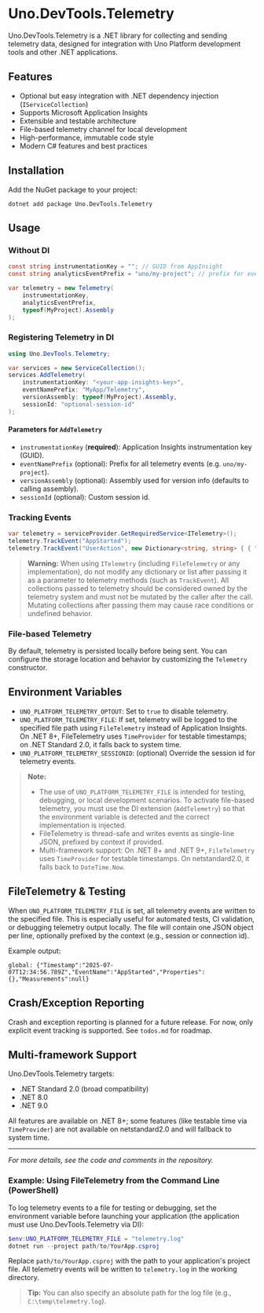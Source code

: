# Uno.DevTools.Telemetry

Uno.DevTools.Telemetry is a .NET library for collecting and sending telemetry data, designed for integration with Uno Platform development tools and other .NET applications.

## Features
- Optional but easy integration with .NET dependency injection (`IServiceCollection`)
- Supports Microsoft Application Insights
- Extensible and testable architecture
- File-based telemetry channel for local development
- High-performance, immutable code style
- Modern C# features and best practices

## Installation
Add the NuGet package to your project:

```shell
dotnet add package Uno.DevTools.Telemetry
```

## Usage

### Without DI

```csharp
const string instrumentationKey = ""; // GUID from AppInsight
const string analyticsEventPrefix = "uno/my-project"; // prefix for every analytics event

var telemetry = new Telemetry(
    instrumentationKey,
    analyticsEventPrefix,
    typeof(MyProject).Assembly
);
```

### Registering Telemetry in DI

```csharp
using Uno.DevTools.Telemetry;

var services = new ServiceCollection();
services.AddTelemetry(
    instrumentationKey: "<your-app-insights-key>",
    eventNamePrefix: "MyApp/Telemetry",
    versionAssembly: typeof(MyProject).Assembly,
    sessionId: "optional-session-id"
);
```

#### Parameters for `AddTelemetry`
- `instrumentationKey` (**required**): Application Insights instrumentation key (GUID).
- `eventNamePrefix` (optional): Prefix for all telemetry events (e.g. `uno/my-project`).
- `versionAssembly` (optional): Assembly used for version info (defaults to calling assembly).
- `sessionId` (optional): Custom session id.

### Tracking Events

```csharp
var telemetry = serviceProvider.GetRequiredService<ITelemetry>();
telemetry.TrackEvent("AppStarted");
telemetry.TrackEvent("UserAction", new Dictionary<string, string> { { "Action", "Clicked" } }, null);
```

> **Warning:**
> When using `ITelemetry` (including `FileTelemetry` or any implementation), do not modify any dictionary or list after passing it as a parameter to telemetry methods (such as `TrackEvent`).
> All collections passed to telemetry should be considered owned by the telemetry system and must not be mutated by the caller after the call. Mutating collections after passing them may cause race conditions or undefined behavior.

### File-based Telemetry
By default, telemetry is persisted locally before being sent. You can configure the storage location and behavior by customizing the `Telemetry` constructor.

## Environment Variables
- `UNO_PLATFORM_TELEMETRY_OPTOUT`: Set to `true` to disable telemetry.
- `UNO_PLATFORM_TELEMETRY_FILE`: If set, telemetry will be logged to the specified file path using `FileTelemetry` instead of Application Insights. On .NET 8+, FileTelemetry uses `TimeProvider` for testable timestamps; on .NET Standard 2.0, it falls back to system time.
- `UNO_PLATFORM_TELEMETRY_SESSIONID`: (optional) Override the session id for telemetry events.

> **Note:**
> - The use of `UNO_PLATFORM_TELEMETRY_FILE` is intended for testing, debugging, or local development scenarios. To activate file-based telemetry, you must use the DI extension (`AddTelemetry`) so that the environment variable is detected and the correct implementation is injected.
> - FileTelemetry is thread-safe and writes events as single-line JSON, prefixed by context if provided.
> - Multi-framework support: On .NET 8+ and .NET 9+, `FileTelemetry` uses `TimeProvider` for testable timestamps. On netstandard2.0, it falls back to `DateTime.Now`.

## FileTelemetry & Testing

When `UNO_PLATFORM_TELEMETRY_FILE` is set, all telemetry events are written to the specified file. This is especially useful for automated tests, CI validation, or debugging telemetry output locally. The file will contain one JSON object per line, optionally prefixed by the context (e.g., session or connection id).

Example output:
```
global: {"Timestamp":"2025-07-07T12:34:56.789Z","EventName":"AppStarted","Properties":{},"Measurements":null}
```

## Crash/Exception Reporting

Crash and exception reporting is planned for a future release. For now, only explicit event tracking is supported. See `todos.md` for roadmap.

## Multi-framework Support

Uno.DevTools.Telemetry targets:
- .NET Standard 2.0 (broad compatibility)
- .NET 8.0
- .NET 9.0

All features are available on .NET 8+; some features (like testable time via `TimeProvider`) are not available on netstandard2.0 and will fallback to system time.

---

*For more details, see the code and comments in the repository.*

### Example: Using FileTelemetry from the Command Line (PowerShell)

To log telemetry events to a file for testing or debugging, set the environment variable before launching your application (the application must use Uno.DevTools.Telemetry via DI):

```powershell
$env:UNO_PLATFORM_TELEMETRY_FILE = "telemetry.log"
dotnet run --project path/to/YourApp.csproj
```

Replace `path/to/YourApp.csproj` with the path to your application's project file. All telemetry events will be written to `telemetry.log` in the working directory.

> **Tip:** You can also specify an absolute path for the log file (e.g., `C:\temp\telemetry.log`).

